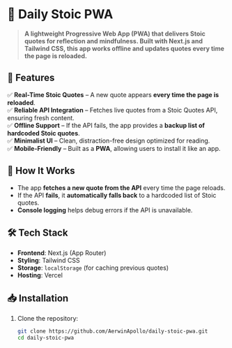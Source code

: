 # 📜 Daily Stoic PWA

> **A lightweight Progressive Web App (PWA) that delivers Stoic quotes for reflection and mindfulness. Built with Next.js and Tailwind CSS, this app works offline and updates quotes every time the page is reloaded.**

## 🚀 Features
✅ **Real-Time Stoic Quotes** – A new quote appears **every time the page is reloaded**.  
✅ **Reliable API Integration** – Fetches live quotes from a Stoic Quotes API, ensuring fresh content.  
✅ **Offline Support** – If the API fails, the app provides a **backup list of hardcoded Stoic quotes**.  
✅ **Minimalist UI** – Clean, distraction-free design optimized for reading.  
✅ **Mobile-Friendly** – Built as a **PWA**, allowing users to install it like an app.  

## 🔄 How It Works
- The app **fetches a new quote from the API** every time the page reloads.
- If the API **fails**, it **automatically falls back** to a hardcoded list of Stoic quotes.
- **Console logging** helps debug errors if the API is unavailable.

## 🛠️ Tech Stack
- **Frontend**: Next.js (App Router)
- **Styling**: Tailwind CSS
- **Storage**: `localStorage` (for caching previous quotes)
- **Hosting**: Vercel

## 📥 Installation
1. Clone the repository:
   ```sh
   git clone https://github.com/AerwinApollo/daily-stoic-pwa.git
   cd daily-stoic-pwa
